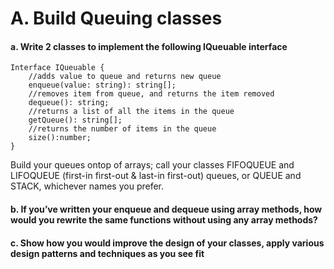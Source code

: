 # A. Build Queuing classes
#### a. Write 2 classes to implement the following IQueuable interface

    Interface IQueuable {
        //adds value to queue and returns new queue
        enqueue(value: string): string[];
        //removes item from queue, and returns the item removed
        dequeue(): string;
        //returns a list of all the items in the queue
        getQueue(): string[];
        //returns the number of items in the queue
        size():number;
    }

<p>Build your queues ontop of arrays; call your classes FIFOQUEUE and LIFOQUEUE (first-in first-out & last-in first-out) queues, or QUEUE and STACK, whichever names you prefer.</p>

#### b. If you’ve written your enqueue and dequeue using array methods, how would you rewrite the same functions without using any array methods?

#### c. Show how you would improve the design of your classes, apply various design patterns and techniques as you see fit